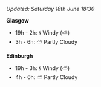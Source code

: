 *Updated: Saturday 18th June 18:30*

**Glasgow**

* 19h - 2h: :cyclone: Windy (:partly_sunny:)
* 3h - 6h: :partly_sunny: Partly Cloudy

**Edinburgh**

* 19h - 3h: :cyclone: Windy (:partly_sunny:)
* 4h - 6h: :partly_sunny: Partly Cloudy
